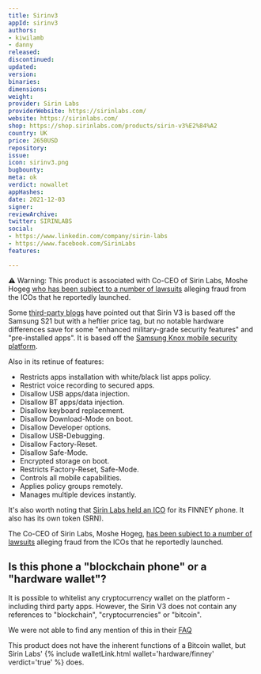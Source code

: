 ```yaml
---
title: Sirinv3
appId: sirinv3
authors:
- kiwilamb
- danny
released: 
discontinued: 
updated: 
version: 
binaries: 
dimensions: 
weight: 
provider: Sirin Labs
providerWebsite: https://sirinlabs.com/
website: https://sirinlabs.com/
shop: https://shop.sirinlabs.com/products/sirin-v3%E2%84%A2
country: UK
price: 2650USD
repository: 
issue: 
icon: sirinv3.png
bugbounty: 
meta: ok
verdict: nowallet
appHashes: 
date: 2021-12-03
signer: 
reviewArchive: 
twitter: SIRINLABS
social:
- https://www.linkedin.com/company/sirin-labs
- https://www.facebook.com/SirinLabs
features: 

---
```


<div class="alertBox"><div>
⚠️ Warning: This product is associated with Co-CEO of Sirin Labs, Moshe Hogeg <a href="https://www.timesofisrael.com/3-of-israels-most-hyped-initial-coin-offerings-were-scams-ex-employees-allege/">who has been subject to a number of lawsuits</a> alleging fraud from the ICOs that he reportedly launched.
</div> </div>

Some [third-party blogs](https://www.gizmochina.com/2021/06/06/sirin-v3-rebadged-samsung-galaxy-s21-military-grade-security-features/) have pointed out that Sirin V3 is based off the Samsung S21 but with a heftier price tag, but no notable hardware differences save for some "enhanced military-grade security features" and "pre-installed apps". It is based off the [Samsung Knox mobile security platform](https://pr.reblonde.com/sirinlabs-v3/).

Also in its retinue of features:

- Restricts apps installation with white/black list apps policy.
- Restrict voice recording to secured apps.
- Disallow USB apps/data injection.
- Disallow BT apps/data injection.
- Disallow keyboard replacement.
- Disallow Download-Mode on boot.
- Disallow Developer options.
- Disallow USB-Debugging.
- Disallow Factory-Reset.
- Disallow Safe-Mode.
- Encrypted storage on boot.
- Restricts Factory-Reset, Safe-Mode.
- Controls all mobile capabilities.
- Applies policy groups remotely.
- Manages multiple devices instantly. 

It's also worth noting that [Sirin Labs held an ICO](https://bitcointalk.org/index.php?topic=2285838.0) for its FINNEY phone. It also has its own token (SRN).

The Co-CEO of Sirin Labs, Moshe Hogeg, [has been subject to a number of lawsuits](https://www.timesofisrael.com/3-of-israels-most-hyped-initial-coin-offerings-were-scams-ex-employees-allege/) alleging fraud from the ICOs that he reportedly launched.

## Is this phone a "blockchain phone" or a "hardware wallet"?

It is possible to whitelist any cryptocurrency wallet on the platform - including third party apps. However, the Sirin V3 does not contain any references to "blockchain", "cryptocurrencies" or "bitcoin". 

We were not able to find any mention of this in their [FAQ](https://shop.sirinlabs.com/pages/sirin-v3-faq)

This product does not have the inherent functions of a Bitcoin wallet, but Sirin Labs' {% include walletLink.html wallet='hardware/finney' verdict='true' %} does. 

 
